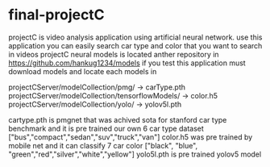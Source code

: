 # final-projectC
projectC is video analysis application using artificial neural network. use this application you can easily search car type and color that you want to search in videos
projectC neural models is located anther repository in https://github.com/hankug1234/models
if you test this application must download models and locate each models in

projectCServer/modelCollection/pmg/ -> carType.pth
projectCServer/modelCollection/tensorflowModels/ -> color.h5
projectCServer/modelCollection/yolo/ -> yolov5l.pth

cartype.pth is pmgnet that was achived sota for stanford car type benchmark and it is pre trained our own 6 car type dataset ["bus","compact","sedan","suv","truck","van"]
color.h5 was pre trained by mobile net and it can classify 7 car color ["black", "blue", "green","red","silver","white","yellow"]
yolo5l.pth is pre trained yolov5 model

